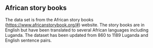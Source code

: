 ## African story books
The data set is from the African story books (https://www.africanstorybook.org/#) website. The story books are in English but have been translated to several African languages including Luganda. The dataset has been updated from 860 to 1189 Luganda and English sentence pairs.
